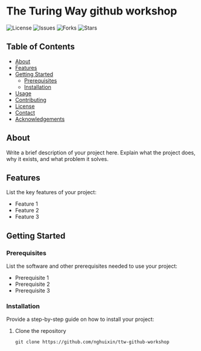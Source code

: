 # The Turing Way github workshop

![License](https://img.shields.io/github/license/nghuixin/ttw-github-workshop)
![Issues](https://img.shields.io/github/issues/nghuixin/ttw-github-workshop)
![Forks](https://img.shields.io/github/forks/nghuixin/ttw-github-workshop)
![Stars](https://img.shields.io/github/stars/nghuixin/ttw-github-workshop)

## Table of Contents

- [About](#about)
- [Features](#features)
- [Getting Started](#getting-started)
  - [Prerequisites](#prerequisites)
  - [Installation](#installation)
- [Usage](#usage)
- [Contributing](#contributing)
- [License](#license)
- [Contact](#contact)
- [Acknowledgements](#acknowledgements)

## About

Write a brief description of your project here. Explain what the project does, why it exists, and what problem it solves.

## Features

List the key features of your project:

- Feature 1
- Feature 2
- Feature 3

## Getting Started

### Prerequisites

List the software and other prerequisites needed to use your project:

- Prerequisite 1
- Prerequisite 2
- Prerequisite 3

### Installation

Provide a step-by-step guide on how to install your project:

1. Clone the repository
   ```
   git clone https://github.com/nghuixin/ttw-github-workshop
   ```
